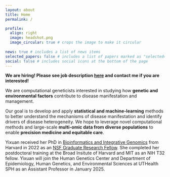 ```yaml
---
layout: about
title: Home
permalink: /

profile:
  align: right
  image: headshot.png
  image_circular: true # crops the image to make it circular
  
news: true # includes a list of news items
selected_papers: false # includes a list of papers marked as "selected={true}"
social: false # includes social icons at the bottom of the page
---
```

**We are hiring! Please see job description [here](https://www.heylab.org/positions/) and contact me if you are interested!**

We are computational geneticists interested in studying how **genetic and environmental factors** contribute to disease manifestation and management. 

Our goal is to develop and apply **statistical and machine-learning** methods to better understand the mechanisms of disease manifestation and identify drivers of disease heterogeneity. We hope to leverage novel computational methods and large-scale **multi-omic data from diverse populations** to enable **precision medicine and equitable care**.

Yixuan received her PhD in [Bioinformatics and Integrative Genomics](https://dbmi.hms.harvard.edu/education/phd-program/big-phd-track) from Harvard in 2022 as an [NSF Graduate Research Fellow](https://www.nsfgrfp.org/). She completed her postdoctoral training at the Broad Insitute of Harvard and MIT as an NIH T32 fellow. Yixuan will join the Human Genetics Center and Department of Epidemiology, Human Genetics, and Environmental Sciences at UTHealth SPH as an Assistant Professor in January 2025. 
